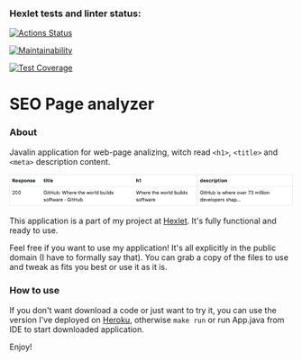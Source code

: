 ### Hexlet tests and linter status:
[![Actions Status](https://github.com/MadMan2k/java-project-lvl4/workflows/hexlet-check/badge.svg)](https://github.com/MadMan2k/java-project-lvl4/actions)

[![Maintainability](https://api.codeclimate.com/v1/badges/f840ad738840f2332e7c/maintainability)](https://codeclimate.com/github/MadMan2k/java-project-lvl4/maintainability)

[![Test Coverage](https://api.codeclimate.com/v1/badges/f840ad738840f2332e7c/test_coverage)](https://codeclimate.com/github/MadMan2k/java-project-lvl4/test_coverage)

# SEO Page analyzer

### About

Javalin application for web-page analizing, witch read `<h1>`, `<title>` and `<meta>` description content.

![Analize example](/assets/images/output.png)

This application is a part of my project at [Hexlet](https://ru.hexlet.io/). It's fully functional and ready to use.

Feel free if you want to use my application! It's all explicitly in the public domain (I have to formally say that). You can grab a copy of the files to use and tweak as fits you best or use it as it is.

### How to use

If you don't want download a code or just want to try it, you can use the version I've deployed on [Heroku](https://page-analyzer-project.herokuapp.com/), otherwise `make run` or run App.java from IDE to start downloaded application.

Enjoy!